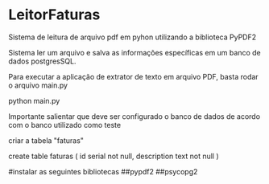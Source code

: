 # LeitorFaturas

Sistema de leitura de arquivo pdf em pyhon utilizando a biblioteca PyPDF2

Sistema ler um arquivo e salva as informações específicas em um banco de dados postgresSQL.

Para executar a aplicação de extrator de texto em arquivo PDF, basta rodar o arquivo main.py

python main.py

Importante salientar que deve ser configurado o banco de dados de acordo com o banco utilizado como teste

criar a tabela "faturas"

create table faturas (
  id serial not null,
  description text not null
)

#instalar as seguintes bibliotecas
##pypdf2
##psycopg2
